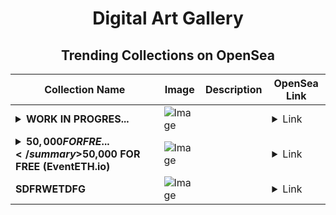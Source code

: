 <div align="center">

# Digital Art Gallery

## Trending Collections on OpenSea

| Collection Name                       | Image                                                                                     | Description                       | OpenSea Link                                                                                          |
|---------------------------------------|-------------------------------------------------------------------------------------------|-----------------------------------|--------------------------------------------------------------------------------------------------------|
| **<details><summary>WORK IN PROGRES...</summary>WORK IN PROGRESS</details>** | ![Image](https://i.seadn.io/s/raw/files/771f392a492c217f583d54031feec0ae.jpg?w=500&auto=format?w=200&auto=format) |  | <details><summary>Link</summary>[WORK IN PROGRESS](https://opensea.io/collection/work-in-progress-26)</details> |
| **<details><summary>$50,000 FOR FRE...</summary>$50,000 FOR FREE (EventETH.io)</details>** | ![Image](https://i.seadn.io/s/raw/files/a5eb4f98b3264be43c77b7ded5e38810.gif?w=500&auto=format?w=200&auto=format) |  | <details><summary>Link</summary>[$50,000 FOR FREE (EventETH.io)](https://opensea.io/collection/50000-for-free-eventeth-io-912)</details> |
| **SDFRWETDFG** | ![Image](https://i.seadn.io/s/raw/files/fe1fe4fed3371a47b6e9fdf0dc7e0919.webp?w=500&auto=format?w=200&auto=format) |  | <details><summary>Link</summary>[SDFRWETDFG](https://opensea.io/collection/sdfrwetdfg-10)</details> |

</div>